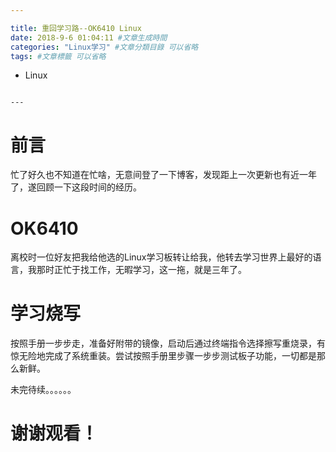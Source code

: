 ```yaml
---

title: 重回学习路--OK6410 Linux
date: 2018-9-6 01:04:11 #文章生成時間
categories: "Linux学习" #文章分類目錄 可以省略
tags: #文章標籤 可以省略

```
 - Linux
```

---
```


# 前言

忙了好久也不知道在忙啥，无意间登了一下博客，发现距上一次更新也有近一年了，遂回顾一下这段时间的经历。


<!-- more -->


# OK6410

离校时一位好友把我给他选的Linux学习板转让给我，他转去学习世界上最好的语言，我那时正忙于找工作，无暇学习，这一拖，就是三年了。

# 学习烧写

按照手册一步步走，准备好附带的镜像，启动后通过终端指令选择擦写重烧录，有惊无险地完成了系统重装。尝试按照手册里步骤一步步测试板子功能，一切都是那么新鲜。

未完待续。。。。。。

# 谢谢观看！
